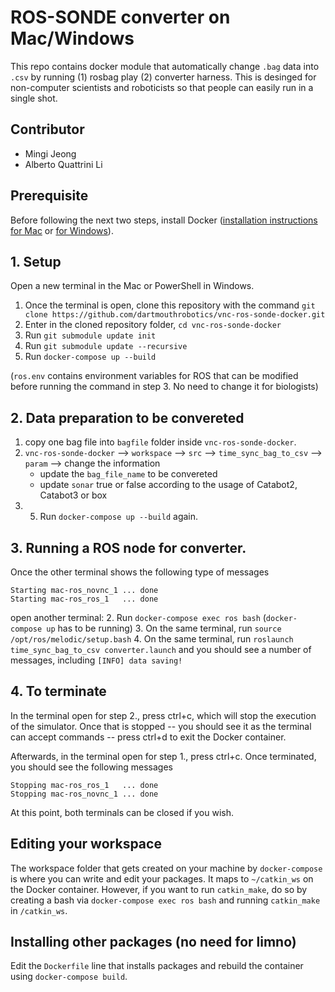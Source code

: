 # ROS-SONDE converter on Mac/Windows
This repo contains docker module that automatically change `.bag` data into `.csv` by running (1) rosbag play (2) converter harness. This is desinged for non-computer scientists and roboticists so that people can easily run in a single shot.

## Contributor
* Mingi Jeong
* Alberto Quattrini Li

## Prerequisite

Before following the next two steps, install Docker ([installation instructions for Mac](https://docs.docker.com/docker-for-mac/install/) or [for Windows](https://docs.docker.com/docker-for-windows/install/#system-requirements-for-wsl-2-backend)).


## 1. Setup
Open a new terminal in the Mac or PowerShell in Windows.
1. Once the terminal is open, clone this repository with the command `git clone https://github.com/dartmouthrobotics/vnc-ros-sonde-docker.git`
2. Enter in the cloned repository folder, `cd vnc-ros-sonde-docker`
3. Run `git submodule update init`
4. Run `git submodule update --recursive`
5. Run `docker-compose up --build`

(`ros.env` contains environment variables for ROS that can be modified before running the command in step 3. No need to change it for biologists)


## 2. Data preparation to be convereted
1. copy one bag file into `bagfile` folder inside `vnc-ros-sonde-docker`.
2. `vnc-ros-sonde-docker` --> `workspace` --> `src` --> `time_sync_bag_to_csv` --> `param` --> change the information
    * update the `bag_file_name` to be convereted
    * update `sonar` true or false according to the usage of Catabot2, Catabot3 or box
3. 5. Run `docker-compose up --build` again.

## 3. Running a ROS node for converter. 
Once the other terminal shows the following type of messages 

    Starting mac-ros_novnc_1 ... done
    Starting mac-ros_ros_1   ... done

open another terminal:
2. Run `docker-compose exec ros bash` (`docker-compose up` has to be running)
3. On the same terminal, run `source /opt/ros/melodic/setup.bash`
4. On the same terminal, run `roslaunch time_sync_bag_to_csv converter.launch` and you should see a number of messages, including `[INFO] data saving! `

## 4. To terminate

In the terminal open for step 2., press ctrl+c, which will stop the execution of the simulator. Once that is stopped -- you should see it as the terminal can accept commands -- press ctrl+d to exit the Docker container.

Afterwards, in the terminal open for step 1., press ctrl+c. Once terminated, you should see the following messages

    Stopping mac-ros_ros_1   ... done
    Stopping mac-ros_novnc_1 ... done

At this point, both terminals can be closed if you wish.

## Editing your workspace
The workspace folder that gets created on your machine by `docker-compose` is where you can write and edit your packages. It maps to `~/catkin_ws` on the Docker container. However, if you want to run `catkin_make`, do so by creating a bash via `docker-compose exec ros bash` and running `catkin_make` in `/catkin_ws`.

## Installing other packages (no need for limno)
Edit the `Dockerfile` line that installs packages and rebuild the container using `docker-compose build`.
